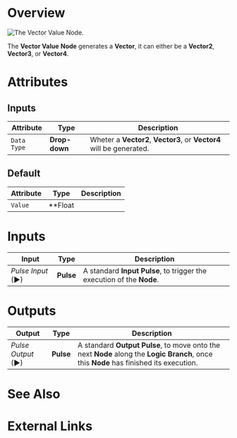 # Overview

![The Vector Value Node.]()

The **Vector Value** **Node** generates a **Vector**, it can either be a **Vector2**, **Vector3**, or **Vector4**.

# Attributes

## Inputs

|Attribute|Type|Description|
|---|---|---|
| `Data Type` | **Drop-down** | Wheter a **Vector2**, **Vector3**, or **Vector4** will be generated.

## Default

|Attribute|Type|Description|
|---|---|---|
| `Value` | **Float
# Inputs

|Input|Type|Description|
|---|---|---|
|*Pulse Input* (►)|**Pulse**|A standard **Input Pulse**, to trigger the execution of the **Node**.|

# Outputs

|Output|Type|Description|
|---|---|---|
|*Pulse Output* (►)|**Pulse**|A standard **Output Pulse**, to move onto the next **Node** along the **Logic Branch**, once this **Node** has finished its execution.|

# See Also

# External Links

